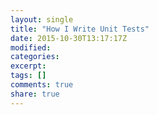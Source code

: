 ```yaml
---
layout: single
title: "How I Write Unit Tests"
date: 2015-10-30T13:17:17Z
modified:
categories:
excerpt:
tags: []
comments: true
share: true
---
```

